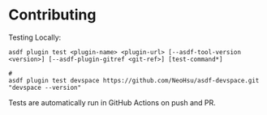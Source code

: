 # Contributing

Testing Locally:

```shell
asdf plugin test <plugin-name> <plugin-url> [--asdf-tool-version <version>] [--asdf-plugin-gitref <git-ref>] [test-command*]

#
asdf plugin test devspace https://github.com/NeoHsu/asdf-devspace.git "devspace --version"
```

Tests are automatically run in GitHub Actions on push and PR.

